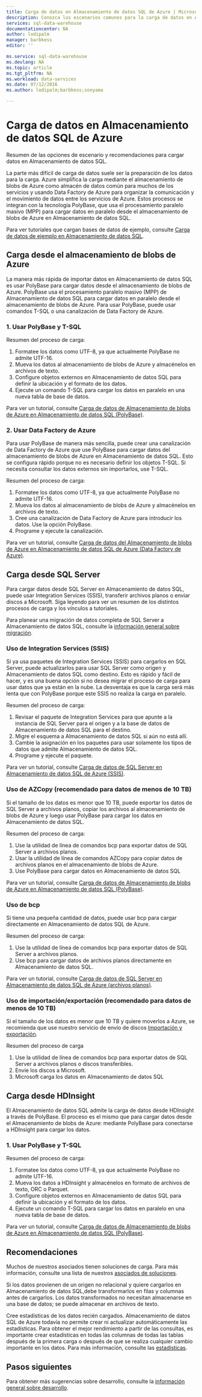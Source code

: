 ```yaml
---
title: Carga de datos en Almacenamiento de datos SQL de Azure | Microsoft Docs
description: Conozca los escenarios comunes para la carga de datos en Almacenamiento de datos SQL. Estos incluyen el uso de PolyBase, el almacenamiento de blobs de Azure, archivos planos y el envío de discos. También puede usar herramientas de otros fabricantes.
services: sql-data-warehouse
documentationcenter: NA
author: lodipalm
manager: barbkess
editor: ''

ms.service: sql-data-warehouse
ms.devlang: NA
ms.topic: article
ms.tgt_pltfrm: NA
ms.workload: data-services
ms.date: 07/12/2016
ms.author: lodipalm;barbkess;sonyama

---
```

# Carga de datos en Almacenamiento de datos SQL de Azure
Resumen de las opciones de escenario y recomendaciones para cargar datos en Almacenamiento de datos SQL.

La parte más difícil de carga de datos suele ser la preparación de los datos para la carga. Azure simplifica la carga mediante el almacenamiento de blobs de Azure como almacén de datos común para muchos de los servicios y usando Data Factory de Azure para organizar la comunicación y el movimiento de datos entre los servicios de Azure. Estos procesos se integran con la tecnología PolyBase, que usa el procesamiento paralelo masivo (MPP) para cargar datos en paralelo desde el almacenamiento de blobs de Azure en Almacenamiento de datos SQL.

Para ver tutoriales que cargan bases de datos de ejemplo, consulte [Carga de datos de ejemplo en Almacenamiento de datos SQL][Carga de datos de ejemplo en Almacenamiento de datos SQL].

## Carga desde el almacenamiento de blobs de Azure
La manera más rápida de importar datos en Almacenamiento de datos SQL es usar PolyBase para cargar datos desde el almacenamiento de blobs de Azure. PolyBase usa el procesamiento paralelo masivo (MPP) de Almacenamiento de datos SQL para cargar datos en paralelo desde el almacenamiento de blobs de Azure. Para usar PolyBase, puede usar comandos T-SQL o una canalización de Data Factory de Azure.

### 1\. Usar PolyBase y T-SQL
Resumen del proceso de carga:

1. Formatee los datos como UTF-8, ya que actualmente PolyBase no admite UTF-16.
2. Mueva los datos al almacenamiento de blobs de Azure y almacénelos en archivos de texto.
3. Configure objetos externos en Almacenamiento de datos SQL para definir la ubicación y el formato de los datos.
4. Ejecute un comando T-SQL para cargar los datos en paralelo en una nueva tabla de base de datos.

<!-- 5. Schedule and run a loading job. --> 

Para ver un tutorial, consulte [Carga de datos de Almacenamiento de blobs de Azure en Almacenamiento de datos SQL (PolyBase)][Carga de datos de Almacenamiento de blobs de Azure en Almacenamiento de datos SQL (PolyBase)].

### 2\. Usar Data Factory de Azure
Para usar PolyBase de manera más sencilla, puede crear una canalización de Data Factory de Azure que use PolyBase para cargar datos del almacenamiento de blobs de Azure en Almacenamiento de datos SQL. Esto se configura rápido porque no es necesario definir los objetos T-SQL. Si necesita consultar los datos externos sin importarlos, use T-SQL.

Resumen del proceso de carga:

1. Formatee los datos como UTF-8, ya que actualmente PolyBase no admite UTF-16.
2. Mueva los datos al almacenamiento de blobs de Azure y almacénelos en archivos de texto.
3. Cree una canalización de Data Factory de Azure para introducir los datos. Use la opción PolyBase.
4. Programe y ejecute la canalización.

Para ver un tutorial, consulte [Carga de datos del Almacenamiento de blobs de Azure en Almacenamiento de datos SQL de Azure (Data Factory de Azure)][Carga de datos del Almacenamiento de blobs de Azure en Almacenamiento de datos SQL de Azure (Data Factory de Azure)].

## Carga desde SQL Server
Para cargar datos desde SQL Server en Almacenamiento de datos SQL, puede usar Integration Services (SSIS), transferir archivos planos o enviar discos a Microsoft. Siga leyendo para ver un resumen de los distintos procesos de carga y los vínculos a tutoriales.

Para planear una migración de datos completa de SQL Server a Almacenamiento de datos SQL, consulte la [información general sobre migración][información general sobre migración].

### Uso de Integration Services (SSIS)
Si ya usa paquetes de Integration Services (SSIS) para cargarlos en SQL Server, puede actualizarlos para usar SQL Server como origen y Almacenamiento de datos SQL como destino. Esto es rápido y fácil de hacer, y es una buena opción si no desea migrar el proceso de carga para usar datos que ya están en la nube. La desventaja es que la carga será más lenta que con PolyBase porque este SSIS no realiza la carga en paralelo.

Resumen del proceso de carga:

1. Revisar el paquete de Integration Services para que apunte a la instancia de SQL Server para el origen y a la base de datos de Almacenamiento de datos SQL para el destino.
2. Migre el esquema a Almacenamiento de datos SQL si aún no está allí.
3. Cambie la asignación en los paquetes para usar solamente los tipos de datos que admite Almacenamiento de datos SQL.
4. Programe y ejecute el paquete.

Para ver un tutorial, consulte [Carga de datos de SQL Server en Almacenamiento de datos SQL de Azure (SSIS)][Carga de datos de SQL Server en Almacenamiento de datos SQL de Azure (SSIS)].

### Uso de AZCopy (recomendado para datos de menos de 10 TB)
Si el tamaño de los datos es menor que 10 TB, puede exportar los datos de SQL Server a archivos planos, copiar los archivos al almacenamiento de blobs de Azure y luego usar PolyBase para cargar los datos en Almacenamiento de datos SQL.

Resumen del proceso de carga:

1. Use la utilidad de línea de comandos bcp para exportar datos de SQL Server a archivos planos.
2. Usar la utilidad de línea de comandos AZCopy para copiar datos de archivos planos en el almacenamiento de blobs de Azure.
3. Use PolyBase para cargar datos en Almacenamiento de datos SQL

Para ver un tutorial, consulte [Carga de datos de Almacenamiento de blobs de Azure en Almacenamiento de datos SQL (PolyBase)][Carga de datos de Almacenamiento de blobs de Azure en Almacenamiento de datos SQL (PolyBase)].

### Uso de bcp
Si tiene una pequeña cantidad de datos, puede usar bcp para cargar directamente en Almacenamiento de datos SQL de Azure.

Resumen del proceso de carga:

1. Use la utilidad de línea de comandos bcp para exportar datos de SQL Server a archivos planos.
2. Use bcp para cargar datos de archivos planos directamente en Almacenamiento de datos SQL.

Para ver un tutorial, consulte [Carga de datos de SQL Server en Almacenamiento de datos SQL de Azure (archivos planos)][Carga de datos de SQL Server en Almacenamiento de datos SQL de Azure (archivos planos)].

### Uso de importación/exportación (recomendado para datos de menos de 10 TB)
Si el tamaño de los datos es menor que 10 TB y quiere moverlos a Azure, se recomienda que use nuestro servicio de envío de discos [Importación y exportación][Importación y exportación].

Resumen del proceso de carga

1. Use la utilidad de línea de comandos bcp para exportar datos de SQL Server a archivos planos o discos transferibles.
2. Envíe los discos a Microsoft.
3. Microsoft carga los datos en Almacenamiento de datos SQL

## Carga desde HDInsight
El Almacenamiento de datos SQL admite la carga de datos desde HDInsight a través de PolyBase. El proceso es el mismo que para cargar datos desde el Almacenamiento de blobs de Azure: mediante PolyBase para conectarse a HDInsight para cargar los datos.

### 1\. Usar PolyBase y T-SQL
Resumen del proceso de carga:

1. Formatee los datos como UTF-8, ya que actualmente PolyBase no admite UTF-16.
2. Mueva los datos a HDInsight y almacénelos en formato de archivos de texto, ORC o Parquet.
3. Configure objetos externos en Almacenamiento de datos SQL para definir la ubicación y el formato de los datos.
4. Ejecute un comando T-SQL para cargar los datos en paralelo en una nueva tabla de base de datos.

Para ver un tutorial, consulte [Carga de datos de Almacenamiento de blobs de Azure en Almacenamiento de datos SQL (PolyBase)][Carga de datos de Almacenamiento de blobs de Azure en Almacenamiento de datos SQL (PolyBase)].

## Recomendaciones
Muchos de nuestros asociados tienen soluciones de carga. Para más información, consulte una lista de nuestros [asociados de soluciones][asociados de soluciones].

Si los datos provienen de un origen no relacional y quiere cargarlos en Almacenamiento de datos SQL,debe transformarlos en filas y columnas antes de cargarlos. Los datos transformados no necesitan almacenarse en una base de datos; se puede almacenar en archivos de texto.

Cree estadísticas de los datos recién cargados. Almacenamiento de datos SQL de Azure todavía no permite crear ni actualizar automáticamente las estadísticas. Para obtener el mejor rendimiento a partir de las consultas, es importante crear estadísticas en todas las columnas de todas las tablas después de la primera carga o después de que se realiza cualquier cambio importante en los datos. Para más información, consulte las [estadísticas][estadísticas].

## Pasos siguientes
Para obtener más sugerencias sobre desarrollo, consulte la [información general sobre desarrollo][información general sobre desarrollo].

<!--Image references-->

<!--Article references-->
[Carga de datos de Almacenamiento de blobs de Azure en Almacenamiento de datos SQL (PolyBase)]: ./sql-data-warehouse-load-from-azure-blob-storage-with-polybase.md
[Carga de datos del Almacenamiento de blobs de Azure en Almacenamiento de datos SQL de Azure (Data Factory de Azure)]: ./sql-data-warehouse-load-from-azure-blob-storage-with-data-factory.md
[Carga de datos de SQL Server en Almacenamiento de datos SQL de Azure (SSIS)]: ./sql-data-warehouse-load-from-sql-server-with-integration-services.md
[Carga de datos de SQL Server en Almacenamiento de datos SQL de Azure (archivos planos)]: ./sql-data-warehouse-load-from-sql-server-with-bcp.md
[Load data from SQL Server to Azure SQL Data Warehouse (AZCopy)]: ./sql-data-warehouse-load-from-sql-server-with-azcopy.md

[Carga de datos de ejemplo en Almacenamiento de datos SQL]: ./sql-data-warehouse-load-sample-databases.md
[información general sobre migración]: ./sql-data-warehouse-overview-migrate.md
[asociados de soluciones]: ./sql-data-warehouse-partner-business-intelligence.md
[información general sobre desarrollo]: ./sql-data-warehouse-overview-develop.md
[estadísticas]: ./sql-data-warehouse-tables-statistics.md

<!--MSDN references-->

<!--Other Web references-->
[Importación y exportación]: https://azure.microsoft.com/documentation/articles/storage-import-export-service/

<!---HONumber=AcomDC_0713_2016-->